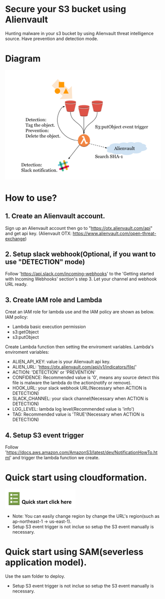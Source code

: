 # Secure your S3 bucket using Alienvault
Hunting malware in your s3 bucket by using Alienvault threat intelligence source.
Have prevention and detection mode.

# Diagram
![Diagram](images/Diagram.png)

# How to use?
## 1. Create an Alienvault account.
Sign up an Alienvault account then go to "https://otx.alienvault.com/api" and get api key.
(Alienvault OTX: https://www.alienvault.com/open-threat-exchange)

## 2. Setup slack webhook(Optional, if you want to use "DETECTION" mode)
Follow 'https://api.slack.com/incoming-webhooks' to the 'Getting started with Incoming Webhooks' section's step 3.
Let your channel and webhook URL ready.

## 3. Create IAM role and Lambda
Creat an IAM role for lambda use and the IAM policy are shown as below.
IAM policy:
* Lambda basic execution permission
* s3:getObject
* s3:putObject

Create Lambda function then setting the enviroment variables.
Lambda's enviroment variables:
* ALIEN_API_KEY: value is your Alienvault api key.
* ALIEN_URL: 'https://otx.alienvault.com/api/v1/indicators/file/'
* ACTION: 'DETECTION' or 'PREVENTION'
* CONFIDENCE: Recommended value is '0', means any source detect this file is malware the lambda do the action(notify or remove).
* HOOK_URL: your slack webhook URL(Necessary when ACTION is DETECTION)
* SLACK_CHANNEL: your slack channel(Necessary when ACTION is DETECTION)
* LOG_LEVEL: lambda log level(Recommended value is 'info')
* TAG: Recommended value is 'TRUE'(Necessary when ACTION is DETECTION)

## 4. Setup S3 event trigger
Follow 'https://docs.aws.amazon.com/AmazonS3/latest/dev/NotificationHowTo.html' and trigger the lambda function we create.

# Quick start using cloudformation.
[![Diagram](images/cfn.png)](https://ap-northeast-1.console.aws.amazon.com/cloudformation/home?region=ap-northeast-1#/stacks/create/review?templateURL=https://s3-ap-northeast-1.amazonaws.com/s3sec-4nderson/packaged.yml)
* Note: You can easily change region by change the URL's region(such as ap-northeast-1 -> us-east-1).
* Setup S3 event trigger is not inclue so setup the S3 event manually is necessary.

# Quick start using SAM(severless application model).
Use the sam folder to deploy.
* Setup S3 event trigger is not inclue so  setup the S3 event manually is necessary.

